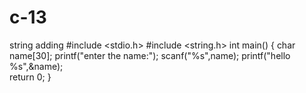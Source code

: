 # c-13
string adding
#include <stdio.h>
#include <string.h>
int main()
{
    char name[30];
    printf("enter the name:");
    scanf("%s",name);
    printf("hello %s",&name);  
    return 0;
}
